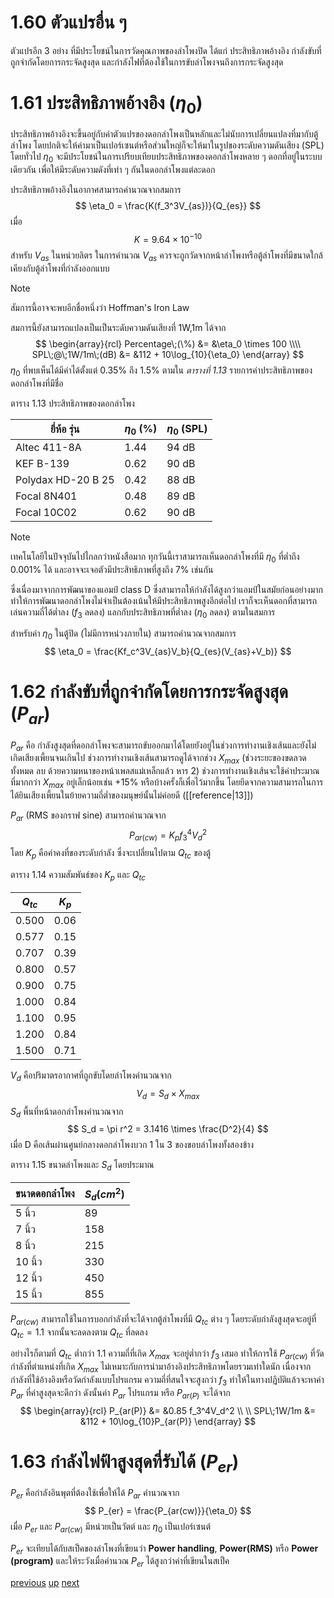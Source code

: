 # 1.60 ตัวแปรอื่น ๆ
ตัวแปรอีก 3 อย่าง ที่มีประโยชน์ในการวัดคุณภาพของลำโพงปิด ได้แก่ ประสิทธิภาพอ้างอิง กำลังขับที่ถูกจำกัดโดยการกระจัดสูงสุด และกำลังไฟที่ต้องใช้ในการขับลำโพงจนถึงการกระจัดสูงสุด

# 1.61 ประสิทธิภาพอ้างอิง $(\eta_0)$
ประสิทธิภาพอ้างอิงจะขึ้นอยู่กับค่าตัวแปรของดอกลำโพงเป็นหลักและไม่นับการเปลี่ยนแปลงที่มากับตู้ลำโพง โดยปกติจะให้ค่ามาเป็นเปอร์เซนต์หรือส่วนใหญ่ก็จะให้มาในรูปของระดับความดันเสียง (SPL) โดยทั่วไป $\eta_0$ จะมีประโยชน์ในการเปรียบเทียบประสิทธิภาพของดอกลำโพงหลาย ๆ ดอกที่อยู่ในระบบเดียวกัน เพื่อให้มีระดับความดังที่เท่า ๆ กันในดอกลำโพงแต่ละดอก

ประสิทธิภาพอ้างอิงในอากาศสามารถคำนวณจากสมการ
$$
\eta_0 = \frac{K(f_3^3V_{as})}{Q_{es}}
$$
เมื่อ
$$
K = 9.64 \times 10^{-10}
$$
สำหรับ $V_{as}$ ในหน่วยลิตร
ในการคำนวณ $V_{as}$ ควรจะถูกวัดจากหน้าลำโพงหรือตู้ลำโพงที่มีขนาดใกล้เคียงกับตู้ลำโพงที่กำลังออกแบบ 

> [!NOTE] 
> สัมการนี้อาจจะพบอีกชื่อหนึ่งว่า Hoffman's Iron Law

สมการนี้ยังสามารถแปลงเป็นเป็นระดับความดันเสียงที่ 1W,1m ได้จาก
$$
\begin{array}{rcl}
Percentage\;(\%) &= &\eta_0 \times 100 \\\\
SPL\;@\;1W/1m\;(dB) &= &112 + 10\log_{10}{\eta_0}
\end{array}
$$
$\eta_0$ ที่พบเห็นได้มีค่าได้ตั้งแต่ 0.35% ถึง 1.5% ตามใน *ตารางที่ 1.13* รายการค่าประสิทธิภาพของดอกลำโพงที่มีชื่อ 

ตาราง 1.13 ประสิทธิภาพของดอกลำโพง

| ยี่ห้อ รุ่น        | $\eta_0$ (%) | $\eta_0$ (SPL) |
| ------------------ | ------------ | -------------- |
| Altec 411-8A       | 1.44         | 94 dB          |
| KEF B-139          | 0.62         | 90 dB          |
| Polydax HD-20 B 25 | 0.42         | 88 dB          |
| Focal 8N401        | 0.48         | 89 dB          |
| Focal 10C02        | 0.62         | 90 dB          |


> [!NOTE] 
> เทคโนโลยีในปัจจุบันไปไกลกว่าหนังสือมาก ทุกวันนี้เราสามารถเห็นดอกลำโพงที่มี $\eta_0$ ที่ต่ำถึง 0.001% ได้ และอาจจะเจอตัวมีประสิทธิภาพที่สูงถึง 7% เช่นกัน
> 
> ซึ่งเนื่องมาจากการพัฒนาของแอมป์ class D ซึ่งสามารถให้กำลังได้สูงกว่าแอมป์ในสมัยก่อนอย่างมาก ทำให้การพัฒนาดอกลำโพงไม่จำเป็นต้องเน้นให้มีประสิทธิภาพสูงอีกต่อไป เราก็จะเห็นดอกที่สามารถเล่นความถี่ได้ต่ำลง ($f_3$ ลดลง) แลกกับประสิทธิภาพที่ต่ำลง ($\eta_0$ ลดลง) ตามในสมการ

สำหรับค่า $\eta_0$ ในตู้ปิด (ไม่มีการหน่วงภายใน) สามารถคำนวณจากสมการ
$$
\eta_0 = \frac{Kf_c^3V_{as}V_b}{Q_{es}(V_{as}+V_b)}
$$
# 1.62 กำลังขับที่ถูกจำกัดโดยการกระจัดสูงสุด $(P_{ar})$
$P_{ar}$ คือ กำลังสูงสุดที่ดอกลำโพงจะสามารถขับออกมาได้โดยยังอยู่ในช่วงการทำงานเชิงเส้นและยังไม่เกิดเสียงเพี้ยนจนเกินไป ช่วงการทำงานเชิงเส้นสามารถดูได้จากช่วง $X_{max}$ (ช่วงระยะของขดลวดทั้งหมด ลบ ด้วยความหนาของหน้าเพลสแม่เหล็กแล้ว หาร 2) 
ช่วงการทำงานเชิงเส้นจะใช้ค่าประมาณที่มากกว่า $X_{max}$ อยู่เล็กน้อยเช่น +15% หรือบ้างครั้งก็เพื่อไว้มากขึ้น โดยยึดจากความสามารถในการได้ยินเสียงเพี้ยนในย้ายความถี่ต่ำของมนุษย์นั้นไม่ค่อยดี ([[reference|13]])

$P_{ar}$ (RMS ของกราฟ sine) สามารถคำนวณจาก
$$
P_{ar(cw)} = K_pf_3^4V_d^2
$$
โดย $K_p$ คือค่าคงที่ของระดับกำลัง ซึ่งจะเปลี่ยนไปตาม $Q_{tc}$ ของตู้ 

ตาราง 1.14 ความสัมพันธ์ของ $K_p$ และ $Q_{tc}$

| $Q_{tc}$ | $K_p$ |
| -------- | ----- |
| 0.500    | 0.06  |
| 0.577    | 0.15  |
| 0.707    | 0.39  |
| 0.800    | 0.57  |
| 0.900    | 0.75  |
| 1.000    | 0.84  |
| 1.100    | 0.95  |
| 1.200    | 0.84  |
| 1.500    | 0.71  |
$V_d$ คือปริมาตรอากาศที่ถูกขับโดยลำโพงคำนวณจาก
$$
V_d = S_d \times X_{max}
$$
$S_d$ พื้นที่หน้าดอกลำโพงคำนวณจาก
$$
S_d = \pi r^2 = 3.1416 \times \frac{D^2}{4}
$$
เมื่อ D คือเส้นผ่านศูนย์กลางดอกลำโพงบวก 1 ใน 3 ของขอบลำโพงทั้งสองข้าง

ตาราง 1.15 ขนาดลำโพงและ $S_d$ โดยประมาณ

| ขนาดดอกลำโพง | $S_d (cm^2)$ |
| ------------ | ------------ |
| 5 นิ้ว       | 89           |
| 7 นิ้ว       | 158          |
| 8 นิ้ว       | 215          |
| 10 นิ้ว      | 330          |
| 12 นิ้ว      | 450          |
| 15 นิ้ว      | 855          |

$P_{ar(cw)}$ สามารถใช้ในการบอกกำลังที่จะได้จากตู้ลำโพงที่มี $Q_{tc}$ ต่าง ๆ โดยระดับกำลังสูงสุดจะอยู่ที่ $Q_{tc} = 1.1$ จากนั้นจะลดลงตาม $Q_{tc}$ ที่ลดลง 

อย่างไรก็ตามที่ $Q_{tc}$ ต่ำกว่า 1.1 ความถี่ที่เกิด $X_{max}$ จะอยู่ต่ำกว่า $f_3$ เสมอ ทำให้การใช้ $P_{ar(cw)}$ ที่วัดกำลังที่ตำแหน่งที่เกิด $X_{max}$ ไม่เหมาะกับการนำมาอ้างอิงประสิทธิภาพโดยรวมเท่าใดนัก เนื่องจากกำลังที่ใช้อ้างอิงหรือวัดกำลังแบบโปรแกรม ความถี่ที่สนใจจะสูงกว่า $f_3$ ทำให้ในทางปฏิบัติแล้วจะหาค่า $P_{ar}$ ที่ค่าสูงสุดจะดีกว่า 
ดังนั้นค่า $P_{ar}$ โปรแกรม หรือ $P_{ar(P)}$ จะได้จาก
$$
\begin{array}{rcl}
P_{ar(P)} &= &0.85 f_3^4V_d^2 \\
\\
SPL\;1W/1m &= &112 + 10\log_{10}P_{ar(P)}
\end{array}
$$

# 1.63 กำลังไฟฟ้าสูงสุดที่รับได้ ($P_{er}$) 
$P_{er}$ คือกำลังอินพุตที่ต้องใช้เพื่อให้ได้  $P_{ar}$ คำนวณจาก
$$
P_{er} = \frac{P_{ar(cw)}}{\eta_0}
$$
เมื่อ $P_{er}$ และ $P_{ar(cw)}$ มีหน่วยเป็นวัตต์ และ $\eta_0$ เป็นเปอร์เซนต์
 
$P_{er}$ จะเทียบได้กับสเป็คของลำโพงที่เขียนว่า **Power handling**, **Power(RMS)** หรือ **Power (program)**  และให้ระวังเมื่อคำนวณ $P_{er}$ ได้สูงกว่าค่าที่เขียนในสเป็ค 

<div class="navigation">
<a class="navigation previous" href="1.050">previous</a>
<a class="navigation up" href="chapter+1/index">up</a>
<a class="navigation next" href="1.070">next</a>
</div>